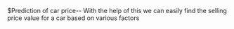 $Prediction of car price--
With the help of this we can easily find the selling price value for a car based on various factors

